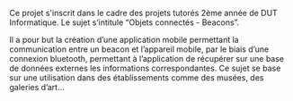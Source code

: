 Ce projet s'inscrit dans le cadre des projets tutorés 2ème année de DUT Informatique. Le sujet s’intitule “Objets connectés - Beacons”. 

Il a pour but la création d’une application mobile permettant la communication entre un beacon et l’appareil mobile, par le biais d’une connexion bluetooth, permettant à l’application de récupérer sur une base de données externes les informations correspondantes. 
Ce sujet se base sur une utilisation dans des établissements comme des musées, des galeries d’art…

